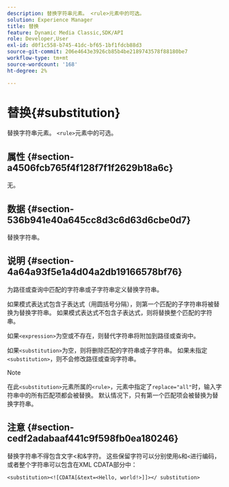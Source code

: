 ```yaml
---
description: 替换字符串元素。 <rule>元素中的可选。
solution: Experience Manager
title: 替换
feature: Dynamic Media Classic,SDK/API
role: Developer,User
exl-id: d0f1c558-b745-41dc-bf65-1bf1fdcb88d3
source-git-commit: 206e4643e3926cb85b4be2189743578f88180be7
workflow-type: tm+mt
source-wordcount: '168'
ht-degree: 2%

---
```


# 替换{#substitution}

替换字符串元素。 `<rule>`元素中的可选。

## 属性 {#section-a4506fcb765f4f128f7f1f2629b18a6c}

无。

## 数据 {#section-536b941e40a645cc8d3c6d63d6cbe0d7}

替换字符串。

## 说明 {#section-4a64a93f5e1a4d04a2db19166578bf76}

为路径或查询中匹配的字符串或子字符串定义替换字符串。

如果模式表达式包含子表达式（用圆括号分隔），则第一个匹配的子字符串将被替换为替换字符串。 如果模式表达式不包含子表达式，则将替换整个匹配的字符串。

如果`<expression>`为空或不存在，则替代字符串将附加到路径或查询中。

如果`<substitution>`为空，则将删除匹配的字符串或子字符串。 如果未指定`<substitution>`，则不会修改路径或查询字符串。

>[!NOTE]
>
>在此`<substitution>`元素所属的`<rule>`，元素中指定了`replace="all"`时，输入字符串中的所有匹配项都会被替换。 默认情况下，只有第一个匹配项会被替换为替换字符串。

## 注意 {#section-cedf2adabaaf441c9f598fb0ea180246}

替换字符串不得包含文字&lt;和&amp;字符。 这些保留字符可以分别使用`&`和`<`进行编码，或者整个字符串可以包含在XML CDATA部分中：

`<substitution><![CDATA[&text=<Hello, world!>]]></ substitution>`
